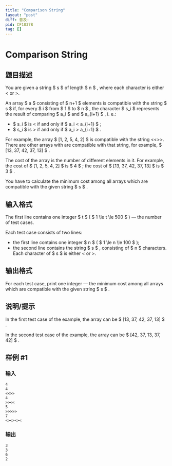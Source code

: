 ```yaml
---
title: "Comparison String"
layout: "post"
diff: 普及-
pid: CF1837B
tag: []
---
```


# Comparison String

## 题目描述

You are given a string $ s $ of length $ n $ , where each character is either &lt; or &gt;.

An array $ a $ consisting of $ n+1 $ elements is compatible with the string $ s $ if, for every $ i $ from $ 1 $ to $ n $ , the character $ s_i $ represents the result of comparing $ a_i $ and $ a_{i+1} $ , i. e.:

- $ s_i $ is &lt; if and only if $ a_i < a_{i+1} $ ;
- $ s_i $ is &gt; if and only if $ a_i > a_{i+1} $ .

For example, the array $ [1, 2, 5, 4, 2] $ is compatible with the string &lt;&lt;&gt;&gt;. There are other arrays with are compatible with that string, for example, $ [13, 37, 42, 37, 13] $ .

The cost of the array is the number of different elements in it. For example, the cost of $ [1, 2, 5, 4, 2] $ is $ 4 $ ; the cost of $ [13, 37, 42, 37, 13] $ is $ 3 $ .

You have to calculate the minimum cost among all arrays which are compatible with the given string $ s $ .

## 输入格式

The first line contains one integer $ t $ ( $ 1 \le t \le 500 $ ) — the number of test cases.

Each test case consists of two lines:

- the first line contains one integer $ n $ ( $ 1 \le n \le 100 $ );
- the second line contains the string $ s $ , consisting of $ n $ characters. Each character of $ s $ is either &lt; or &gt;.

## 输出格式

For each test case, print one integer — the minimum cost among all arrays which are compatible with the given string $ s $ .

## 说明/提示

In the first test case of the example, the array can be $ [13, 37, 42, 37, 13] $ .

In the second test case of the example, the array can be $ [42, 37, 13, 37, 42] $ .

## 样例 #1

### 输入

```
4
4
<<>>
4
>><<
5
>>>>>
7
<><><><

```

### 输出

```
3
3
6
2
```

